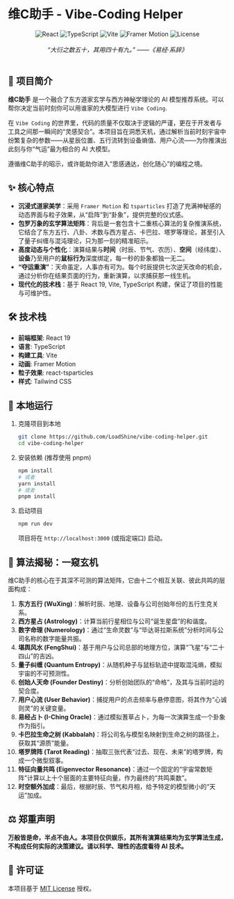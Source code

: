 # 维C助手 - Vibe-Coding Helper

<div align="center">
  <img src="https://img.shields.io/badge/React-19-blue?logo=react" alt="React">
  <img src="https://img.shields.io/badge/TypeScript-5-blue?logo=typescript" alt="TypeScript">
  <img src="https://img.shields.io/badge/Vite-6-purple?logo=vite" alt="Vite">
  <img src="https://img.shields.io/badge/Framer_Motion-12-purple?logo=framer" alt="Framer Motion">
  <img src="https://img.shields.io/badge/License-MIT-green" alt="License">
</div>

<br>

<div align="center">
  <em>“大衍之数五十，其用四十有九。” ——《易经·系辞》</em>
</div>

<br>

## 🔮 项目简介

**维C助手** 是一个融合了东方道家玄学与西方神秘学理论的 AI 模型推荐系统。可以帮你决定当前时刻你可以用谁家的大模型进行 `Vibe Coding`.

在 `Vibe Coding` 的世界里，代码的质量不仅取决于逻辑的严谨，更在于开发者与工具之间那一瞬间的“灵感契合”。本项目旨在洞悉天机，通过解析当前时刻宇宙中纷繁复杂的参数——从星辰位置、五行流转到设备熵值、用户心流——为你推演出此刻与你“气运”最为相合的 AI 大模型。

遵循维C助手的昭示，或许能助你进入“思感通达，创化随心”的编程之境。

## ✨ 核心特点

*   **沉浸式道家美学**：采用 `Framer Motion` 和 `tsparticles` 打造了充满神秘感的动态界面与粒子效果，从“启阵”到“卦象”，提供完整的仪式感。
*   **包罗万象的玄学算法矩阵**：背后是一套包含十二重核心算法的复杂推演系统，它结合了东方五行、八卦、术数与西方星占、卡巴拉、塔罗等理论，甚至引入了量子纠缠与混沌理论，只为那一刻的精准昭示。
*   **高度动态与个性化**：演算结果与**时间**（时辰、节气、农历）、**空间**（经纬度）、**设备**乃至用户的**鼠标行为**深度绑定，每一秒的卦象都独一无二。
*   **“夺运重演”**：天命虽定，人事亦有可为。每个时辰提供七次逆天改命的机会，通过分析你在结果页面的行为，重新演算，以求捕获那一线生机。
*   **现代化的技术栈**：基于 React 19, Vite, TypeScript 构建，保证了项目的性能与可维护性。

## 🛠️ 技术栈

*   **前端框架**: React 19
*   **语言**: TypeScript
*   **构建工具**: Vite
*   **动画**: Framer Motion
*   **粒子效果**: react-tsparticles
*   **样式**: Tailwind CSS

## 🚀 本地运行

1.  克隆项目到本地
    ```bash
    git clone https://github.com/LoadShine/vibe-coding-helper.git
    cd vibe-coding-helper
    ```

2.  安装依赖 (推荐使用 pnpm)
    ```bash
    npm install
    # 或者
    yarn install
    # 或者
    pnpm install
    ```

3.  启动项目
    ```bash
    npm run dev
    ```
    项目将在 `http://localhost:3000` (或指定端口) 启动。

## 📜 算法揭秘：一窥玄机

维C助手的核心在于其深不可测的算法矩阵，它由十二个相互关联、彼此共鸣的层面构成：

1.  **东方五行 (WuXing)**：解析时辰、地理、设备与公司创始年份的五行生克关系。
2.  **西方星占 (Astrology)**：计算当前行星相位与公司“诞生星盘”的和谐度。
3.  **数字命理 (Numerology)**：通过“生命灵数”与“毕达哥拉斯系统”分析时间与公司名称的数字能量共振。
4.  **堪舆风水 (FengShui)**：基于用户与公司总部的地理方位，演算“飞星”与“二十四山”的吉凶。
5.  **量子纠缠 (Quantum Entropy)**：从随机种子与鼠标轨迹中提取混沌熵，模拟宇宙的不可预测性。
6.  **创始人天命 (Founder Destiny)**：分析创始团队的“命格”，及其与当前时运的契合度。
7.  **用户心流 (User Behavior)**：捕捉用户的点击频率与悬停意图，将其作为“心诚则灵”的关键变量。
8.  **易经占卜 (I-Ching Oracle)**：通过模拟蓍草占卜，为每一次演算生成一个卦象作为指引。
9.  **卡巴拉生命之树 (Kabbalah)**：将公司名与模型名映射到生命之树的路径上，获取其“源质”能量。
10. **塔罗牌阵 (Tarot Reading)**：抽取三张代表“过去、现在、未来”的塔罗牌，构成一个微型叙事。
11. **特征向量共鸣 (Eigenvector Resonance)**：通过一个固定的“宇宙常数矩阵”计算以上十个层面的主要特征向量，作为最终的“共鸣乘数”。
12. **时空额外加成**：最后，根据时辰、节气和月相，给予特定的模型微小的“天运”加成。

## ⚖️ 郑重声明

**万般皆是命，半点不由人。本项目仅供娱乐，其所有演算结果均为玄学算法生成，不构成任何实际的决策建议。请以科学、理性的态度看待 AI 技术。**

## 📄 许可证

本项目基于 [MIT License](LICENSE) 授权。